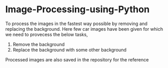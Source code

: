 # Image-Processing-using-Python
To process the images in the fastest way possible by removing and replacing the background. 
Here few car images have been given for which we need to provecess the below tasks, 
1. Remove the background 
2. Replace the background with some other background







Processed images are also saved in the repository for the reference
